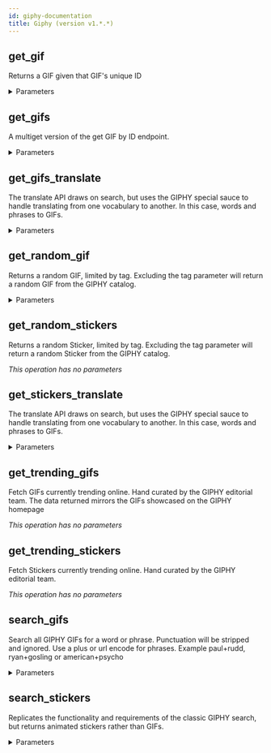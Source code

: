 ```yaml
---
id: giphy-documentation
title: Giphy (version v1.*.*)
---
```


## get_gif

Returns a GIF given that GIF's unique ID

<details><summary>Parameters</summary>

#### gif-id (required)

**Type:** string

</details>

## get_gifs

A multiget version of the get GIF by ID endpoint.

<details><summary>Parameters</summary>

#### ids

comma-separated string of ids

**Type:** string

</details>

## get_gifs_translate

The translate API draws on search, but uses the GIPHY special sauce to handle translating from one vocabulary to another. In this case, words and phrases to GIFs.

<details><summary>Parameters</summary>

#### s (required)

Search term

**Type:** string

</details>

## get_random_gif

Returns a random GIF, limited by tag. Excluding the tag parameter will return a random GIF from the GIPHY catalog.

<details><summary>Parameters</summary>

#### tag

**Type:** string

</details>

## get_random_stickers

Returns a random Sticker, limited by tag. Excluding the tag parameter will return a random Sticker from the GIPHY catalog.

*This operation has no parameters*

## get_stickers_translate

The translate API draws on search, but uses the GIPHY special sauce to handle translating from one vocabulary to another. In this case, words and phrases to GIFs.

<details><summary>Parameters</summary>

#### s (required)

search term

**Type:** string

</details>

## get_trending_gifs

Fetch GIFs currently trending online. Hand curated by the GIPHY editorial team. The data returned mirrors the GIFs showcased on the GIPHY homepage

*This operation has no parameters*

## get_trending_stickers

Fetch Stickers currently trending online. Hand curated by the GIPHY editorial team.

*This operation has no parameters*

## search_gifs

Search all GIPHY GIFs for a word or phrase. Punctuation will be stripped and ignored. Use a plus or url encode for phrases. Example paul+rudd, ryan+gosling or american+psycho

<details><summary>Parameters</summary>

#### q

**Type:** string

</details>

## search_stickers

Replicates the functionality and requirements of the classic GIPHY search, but returns animated stickers rather than GIFs.

<details><summary>Parameters</summary>

#### q

**Type:** string

</details>

